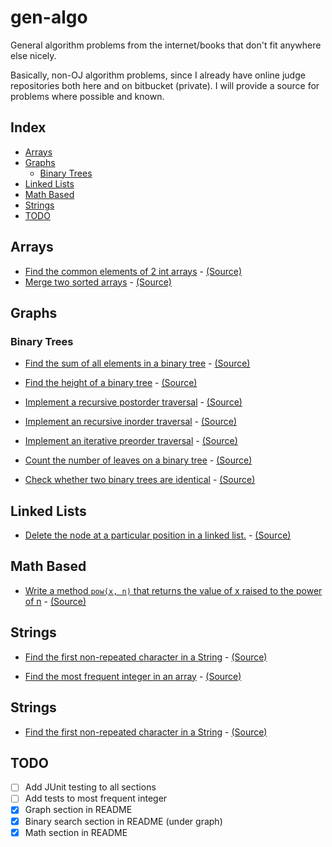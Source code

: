 # gen-algo
General algorithm problems from the internet/books that don't fit anywhere else nicely.

Basically, non-OJ algorithm problems, since I already have online judge repositories both here and on bitbucket (private).
I will provide a source for problems where possible and known.

## Index
* [Arrays](#arrays)
* [Graphs](#graphs)
  * [Binary Trees](#binary-trees)
* [Linked Lists](#linked-lists)
* [Math Based](#math-based)
* [Strings](#strings)
* [TODO](#TODO)

## Arrays
* [Find the common elements of 2 int arrays](https://github.com/munyari/gen-algo/blob/master/CommonElem.java) - [(Source)](http://redd.it/20ahfq)
* [Merge two sorted arrays](https://github.com/munyari/gen-algo/blob/master/Merge.java) - [(Source)](https://firecode.io)

## Graphs
### Binary Trees
* [Find the sum of all elements in a binary tree](https://github.com/munyari/gen-algo/blob/master/BinSum.java) - [(Source)](https://firecode.io)
* [Find the height of a binary tree](https://github.com/munyari/gen-algo/blob/master/BinHeight.java) - [(Source)](https://firecode.io)
* [Implement a recursive postorder traversal](https://github.com/munyari/gen-algo/blob/master/PostOrder.java) - [(Source)](https://firecode.io)
* [Implement an recursive inorder traversal](https://github.com/munyari/gen-algo/blob/master/Inorder.java) - [(Source)](https://firecode.io)
* [Implement an iterative preorder traversal](https://github.com/munyari/gen-algo/blob/master/PreorderI.java) - [(Source)](https://firecode.io)
* [Count the number of leaves on a binary tree](https://github.com/munyari/gen-algo/blob/master/CountLeaves.java) - [(Source)](https://firecode.io)

* [Check whether two binary trees are identical](https://github.com/munyari/gen-algo/blob/master/IdenticalBinTree.java) - [(Source)](https://firecode.io)

## Linked Lists
* [Delete the node at a particular position in a linked list.](https://github.com/munyari/gen-algo/blob/master/DeleteAtMiddle.java) - [(Source)](https://firecode.io)

## Math Based
* [Write a method `pow(x, n)` that returns the value of x raised to the power of n](https://github.com/munyari/gen-algo/blob/master/Pow.java) - [(Source)](https://firecode.io)

## Strings
* [Find the first non-repeated character in a String](https://github.com/munyari/gen-algo/blob/master/NonRepeat.java) - [(Source)](http://redd.it/20ahfq)

* [Find the most frequent integer in an array](https://github.com/munyari/gen-algo/blob/master/FrequentInt.java) - [(Source)](http://redd.it/20ahfq)

## Strings
* [Find the first non-repeated character in a String](https://github.com/munyari/gen-algo/blob/master/NonRepeat.java) - [(Source)](http://redd.it/20ahfq)

## TODO
* [ ] Add JUnit testing to all sections
* [ ] Add tests to most frequent integer
* [X] Graph section in README
* [X] Binary search section in README (under graph)
* [X] Math section in README
